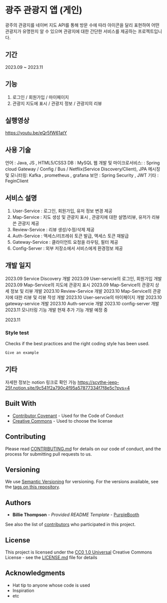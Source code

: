 # 광주 관광지 앱 (게인)

광주의 관광지를 네이버 지도 API를 통해 방문 수에 따라 아이콘을 달리 표현하여 어떤 관광지가 유명한지 알 수 있으며 관광지에 대한 간단한 서비스를 제공하는 프로젝트입니다.

## 기간
2023.09 ~ 2023.11

## 기능

1. 로그인 / 회원가입 / 마이페이지
2. 관광지 지도에 표시 / 관광지 정보 / 관광지의 리뷰

## 실행영상

https://youtu.be/eQr5fW61atY

## 사용 기술

언어 : Java, JS , HTML5/CSS3
DB : MySQL
웹 개발 및 마이크로서비스: : Spring cloud Gateway / Config / Bus / Netflix(Service Discovery/Client), JPA
메시징 및 모니터링: Kafka , prometheus , grafana 
보안 : Spring Security , JWT 
기타 : FeginClient

## 서비스 설명

1. User-Service : 로그인, 회원가입, 유저 정보 변경 제공
2. Map-Service : 지도 생성 및 관광지 표시 , 관광지에 대한 설명/리뷰, 유저가 리뷰 쓴 관광지 제공
3. Review-Service : 리뷰 생성/수정/삭제 제공
4. Auth-Service : 액세스/리프레쉬 토큰 발급, 액세스 토큰 재발급
5. Gateway-Service : 클라이언트 요청을 라우팅, 필터 제공
6. Config-Server : 외부 저장소에서 서비스에게 환경정보 제공 

## 개발 일지
2023.09 Service Discovery 개발
2023.09 User-servcie의 로그인, 회원가입 개발
2023.09 Map-Service의 지도에 관광지 표시
2023.09 Map-Service의 관광지 상세 정보 및 리뷰 개발 
2023.10 Review-Service 개발
2023.10 Map-Service의 관광지에 대한 리뷰 및 리뷰 작성 개발
2023.10 User-servcie의 마이페이지 개발
2023.10 gateway-service 개발
2023.10 Auth-servcie 개발
2023.10 config-server 개발
2023.11 모니터링 기능 개발
현재 추가 기능 개발 예정 중 

2023.11
### Style test

Checks if the best practices and the right coding style has been used.

    Give an example

## 기타

자세한 정보는 notion 링크로 확인 가능
https://scythe-jeep-25f.notion.site/9c541f2a790c4f95a57877334f7f8e5c?pvs=4

## Built With

  - [Contributor Covenant](https://www.contributor-covenant.org/) - Used
    for the Code of Conduct
  - [Creative Commons](https://creativecommons.org/) - Used to choose
    the license

## Contributing

Please read [CONTRIBUTING.md](CONTRIBUTING.md) for details on our code
of conduct, and the process for submitting pull requests to us.

## Versioning

We use [Semantic Versioning](http://semver.org/) for versioning. For the versions
available, see the [tags on this
repository](https://github.com/PurpleBooth/a-good-readme-template/tags).

## Authors

  - **Billie Thompson** - *Provided README Template* -
    [PurpleBooth](https://github.com/PurpleBooth)

See also the list of
[contributors](https://github.com/PurpleBooth/a-good-readme-template/contributors)
who participated in this project.

## License

This project is licensed under the [CC0 1.0 Universal](LICENSE.md)
Creative Commons License - see the [LICENSE.md](LICENSE.md) file for
details

## Acknowledgments

  - Hat tip to anyone whose code is used
  - Inspiration
  - etc
